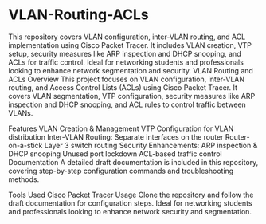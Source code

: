 # VLAN-Routing-ACLs
This repository covers VLAN configuration, inter-VLAN routing, and ACL implementation using Cisco Packet Tracer. It includes VLAN creation, VTP setup, security measures like ARP inspection and DHCP snooping, and ACLs for traffic control. Ideal for networking students and professionals looking to enhance network segmentation and security. 
VLAN Routing and ACLs
Overview
This project focuses on VLAN configuration, inter-VLAN routing, and Access Control Lists (ACLs) using Cisco Packet Tracer. It covers VLAN segmentation, VTP configuration, security measures like ARP inspection and DHCP snooping, and ACL rules to control traffic between VLANs.

Features
VLAN Creation & Management 
VTP Configuration for VLAN distribution
Inter-VLAN Routing:
Separate interfaces on the router
Router-on-a-stick
Layer 3 switch routing
Security Enhancements:
ARP inspection & DHCP snooping
Unused port lockdown
ACL-based traffic control
Documentation
A detailed draft documentation is included in this repository, covering step-by-step configuration commands and troubleshooting methods.

Tools Used
Cisco Packet Tracer
Usage
Clone the repository and follow the draft documentation for configuration steps. Ideal for networking students and professionals looking to enhance network security and segmentation.
